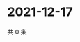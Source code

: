# 2021-12-17

共 0 条

<!-- BEGIN WEIBO -->
<!-- 最后更新时间 Fri Dec 17 2021 10:34:11 GMT+0800 (China Standard Time) -->

<!-- END WEIBO -->
